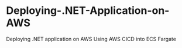 # Deploying-.NET-Application-on-AWS
Deploying .NET application on AWS Using AWS CICD into  ECS Fargate
